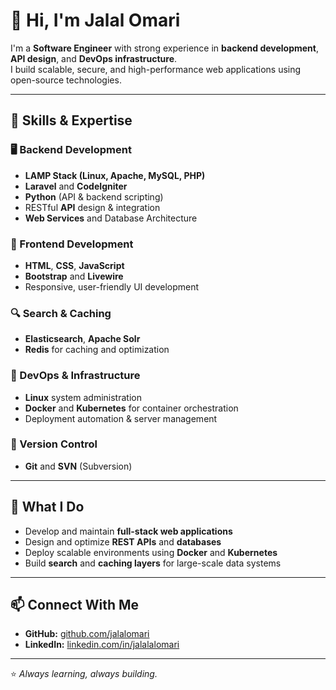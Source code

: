 # 👋 Hi, I'm Jalal Omari

I'm a **Software Engineer** with strong experience in **backend development**, **API design**, and **DevOps infrastructure**.  
I build scalable, secure, and high-performance web applications using open-source technologies.

---

## 🧠 Skills & Expertise

### 🖥️ Backend Development
- **LAMP Stack (Linux, Apache, MySQL, PHP)**
- **Laravel** and **CodeIgniter**
- **Python** (API & backend scripting)
- RESTful **API** design & integration
- **Web Services** and Database Architecture

### 🎨 Frontend Development
- **HTML**, **CSS**, **JavaScript**
- **Bootstrap** and **Livewire**
- Responsive, user-friendly UI development

### 🔍 Search & Caching
- **Elasticsearch**, **Apache Solr**
- **Redis** for caching and optimization

### 🐧 DevOps & Infrastructure
- **Linux** system administration
- **Docker** and **Kubernetes** for container orchestration
- Deployment automation & server management

### 🧩 Version Control
- **Git** and **SVN** (Subversion)

---

## 🚀 What I Do
- Develop and maintain **full-stack web applications**  
- Design and optimize **REST APIs** and **databases**  
- Deploy scalable environments using **Docker** and **Kubernetes**  
- Build **search** and **caching layers** for large-scale data systems  

---

## 📫 Connect With Me
- **GitHub:** [github.com/jalalomari](https://github.com/jalalomari)  
- **LinkedIn:** [linkedin.com/in/jalalalomari](https://www.linkedin.com/in/jalalalomari/)

---

⭐️ *Always learning, always building.*
